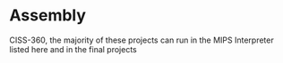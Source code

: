 # Assembly
CISS-360, the majority of these projects can run in the MIPS Interpreter listed here and in the final projects
